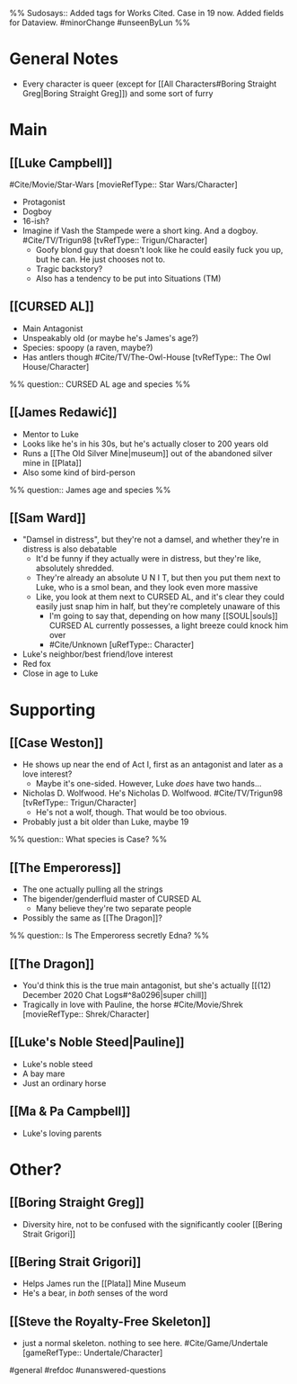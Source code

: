 %%
Sudosays:: Added tags for Works Cited. Case in 19 now. Added fields for Dataview.
#minorChange #unseenByLun 
%%

# General Notes
- Every character is queer (except for [[All Characters#Boring Straight Greg|Boring Straight Greg]]) and some sort of furry

# Main
## [[Luke Campbell]]
#Cite/Movie/Star-Wars [movieRefType:: Star Wars/Character]
- Protagonist
- Dogboy
- 16-ish?
- Imagine if Vash the Stampede were a short king. And a dogboy. #Cite/TV/Trigun98 [tvRefType:: Trigun/Character]
	- Goofy blond guy that doesn't look like he could easily fuck you up, but he can. He just chooses not to.
	- Tragic backstory?
	- Also has a tendency to be put into Situations (TM)

## [[CURSED AL]]
- Main Antagonist
- Unspeakably old (or maybe he's James's age?)
- Species: spoopy (a raven, maybe?)
- Has antlers though #Cite/TV/The-Owl-House [tvRefType:: The Owl House/Character]

%%
question:: CURSED AL age and species
%%

## [[James Redawić]]
- Mentor to Luke
- Looks like he's in his 30s, but he's actually closer to 200 years old
- Runs a [[The Old Silver Mine|museum]] out of the abandoned silver mine in [[Plata]]
- Also some kind of bird-person

%%
question:: James age and species
%%

## [[Sam Ward]]
- "Damsel in distress", but they're not a damsel, and whether they're in distress is also debatable
	- It'd be funny if they actually were in distress, but they're like, absolutely shredded.
	- They're already an absolute U N I T, but then you put them next to Luke, who is a smol bean, and they look even more massive
	- Like, you look at them next to CURSED AL, and it's clear they could easily just snap him in half, but they're completely unaware of this
		- I'm going to say that, depending on how many [[SOUL|souls]] CURSED AL currently possesses, a light breeze could knock him over
		- #Cite/Unknown [uRefType:: Character]
- Luke's neighbor/best friend/love interest
- Red fox
- Close in age to Luke

# Supporting
## [[Case Weston]]
- He shows up near the end of Act I, first as an antagonist and later as a love interest?
	- Maybe it's one-sided. However, Luke *does* have two hands...
- Nicholas D. Wolfwood. He's Nicholas D. Wolfwood. #Cite/TV/Trigun98 [tvRefType:: Trigun/Character]
	- He's not a wolf, though. That would be too obvious.
- Probably just a bit older than Luke, maybe 19

%%
question:: What species is Case?
%%

## [[The Emperoress]]
- The one actually pulling all the strings
- The bigender/genderfluid master of CURSED AL
	- Many believe they're two separate people
- Possibly the same as [[The Dragon]]?

%%
question:: Is The Emperoress secretly Edna?
%%

## [[The Dragon]]
- You'd think this is the true main antagonist, but she's actually [[(12) December 2020 Chat Logs#^8a0296|super chill]]
- Tragically in love with Pauline, the horse #Cite/Movie/Shrek [movieRefType:: Shrek/Character]

## [[Luke's Noble Steed|Pauline]]
- Luke's noble steed
- A bay mare
- Just an ordinary horse

## [[Ma & Pa Campbell]]
- Luke's loving parents

# Other?
## [[Boring Straight Greg]]
- Diversity hire, not to be confused with the significantly cooler [[Bering Strait Grigori]]

## [[Bering Strait Grigori]]
- Helps James run the [[Plata]] Mine Museum
- He's a bear, in *both* senses of the word

## [[Steve the Royalty-Free Skeleton]]
- just a normal skeleton. nothing to see here. #Cite/Game/Undertale [gameRefType:: Undertale/Character]

#general #refdoc #unanswered-questions